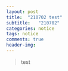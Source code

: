 ```yaml
---
layout: post
title:  "210702 test"
subtitle:   "210702"
categories: notice
tags: notice
comments: true
header-img: 
---
```



> test
